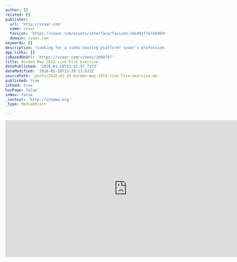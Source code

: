 ```yaml
---
author: []
related: []
publisher:
  url: 'http://vzaar.com'
  name: vzaar
  favicon: 'https://vzaar.com/assets/interface/favicon-2ded82f7e7e040360815ad8c09fc077e.png'
  domain: vzaar.com
keywords: []
description: "Looking for a video hosting platform? vzaar's professional video platform enables you to upload and publish video online. Features include player customisation, iPhone/iPad/HTML5 playback support, playlists, analytics, security settings and much more."
app_links: []
isBasedOnUrl: 'https://vzaar.com/videos/1609787'
title: Borden May 2014 Live Fire Exercise
datePublished: '2016-01-18T13:41:57.737Z'
dateModified: '2016-01-18T13:39:13.933Z'
sourcePath: _posts/2016-01-18-borden-may-2014-live-fire-exercise.md
published: true
inFeed: true
hasPage: false
inNav: false
_context: 'http://schema.org'
_type: MediaObject

---
```

<iframe src="https://cdn.embedly.com/widgets/media.html?src=http%3A%2F%2Fview.vzaar.com%2F1609787%2Fplayer&amp;url=https%3A%2F%2Fvzaar.com%2Fvideos%2F1609787&amp;image=https%3A%2F%2Fresources.vzaar.com%2Fvzaar%2Fvz0%2Fa40%2Ftarget%2Fvz0a403659c71a4a7da2012adf70c9c61c.jpg&amp;key=b7d04c9b404c499eba89ee7072e1c4f7&amp;type=text%2Fhtml&amp;schema=vzaar" width="768" height="432" scrolling="no" frameborder="0" allowfullscreen="allowfullscreen" style=""></iframe>